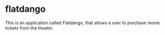 # flatdango
This is an application called Flatdango, that allows a user to purchase movie tickets from the theater.

